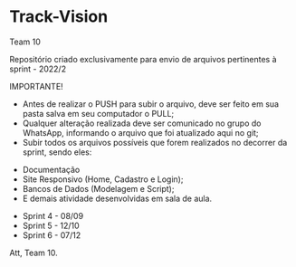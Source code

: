 # Track-Vision

Team 10

Repositório criado exclusivamente para envio de arquivos pertinentes à sprint - 2022/2

IMPORTANTE!

- Antes de realizar o PUSH para subir o arquivo, deve ser feito em sua pasta salva em seu computador o PULL;
- Qualquer alteração realizada deve ser comunicado no grupo do WhatsApp, informando o arquivo que foi atualizado aqui no git;
- Subir todos os arquivos possíveis que forem realizados no decorrer da sprint, sendo eles:

* Documentação
* Site Responsivo (Home, Cadastro e Login);
* Bancos de Dados (Modelagem e Script);
* E demais atividade desenvolvidas em sala de aula.

- Sprint 4 - 08/09 
- Sprint 5 - 12/10 
- Sprint 6 - 07/12

Att, Team 10.
